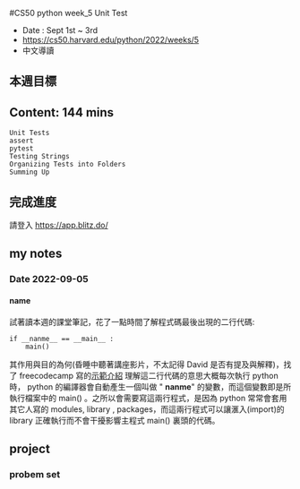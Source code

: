 #CS50 python week_5 Unit Test
- Date : Sept 1st ~ 3rd
- https://cs50.harvard.edu/python/2022/weeks/5
- 中文導讀

## 本週目標


   



## Content:  144 mins
    Unit Tests
    assert
    pytest
    Testing Strings
    Organizing Tests into Folders
    Summing Up


## 完成進度
請登入 https://app.blitz.do/



## my notes
### Date 2022-09-05

#### __name__
試著讀本週的課堂筆記，花了一點時間了解程式碼最後出現的二行代碼:

```
if __nanme__ == __main__ :
    main()

```
 其作用與目的為何(昏睡中聽著講座影片，不太記得 David 是否有提及與解釋)，找了 freecodecamp 寫的[示範介紹](https://www.freecodecamp.org/news/if-name-main-python-example/)
 理解這二行代碼的意思大概每次執行 python 時， python 的編譯器會自動產生一個叫做 " __nanme__" 的變數，而這個變數即是所執行檔案中的 main() 。之所以會需要寫這兩行程式，是因為 python 常常會套用其它人寫的 modules,  library , packages，而這兩行程式可以讓滙入(import)的 library
 正確執行而不會干擾影響主程式 main() 裏頭的代碼。
 
 
 
## project


### probem set 
